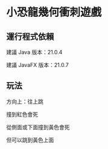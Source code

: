 # 小恐龍幾何衝刺遊戲

## 運行程式依賴

建議 Java 版本：21.0.4

建議 JavaFX 版本：21.0.7

## 玩法

方向上：往上跳

撞到紅色會死

從側面或下面撞到黃色會死

但可以跳到黃色上面
